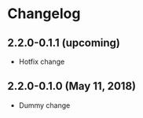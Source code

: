 # Changelog

## 2.2.0-0.1.1 (upcoming)

* Hotfix change

## 2.2.0-0.1.0 (May 11, 2018)

* Dummy change

